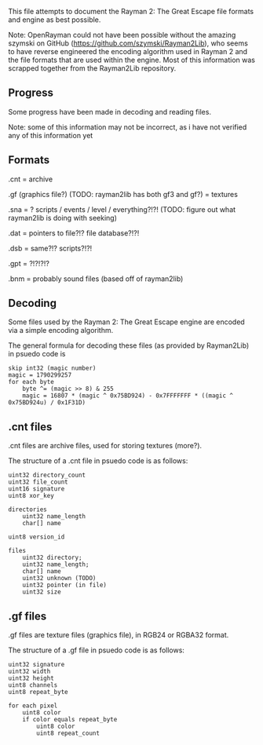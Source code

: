 This file attempts to document the Rayman 2: The Great Escape file formats and engine as best possible.


Note: OpenRayman could not have been possible without the amazing szymski on GitHub (https://github.com/szymski/Rayman2Lib), who seems to have reverse engineered the encoding algorithm used in Rayman 2 and the file formats that are used within the engine. Most of this information was scrapped together from the Rayman2Lib repository.


## Progress


Some progress have been made in decoding and reading files.


Note: some of this information may not be incorrect, as i have not verified any of this information yet


## Formats


.cnt = archive


.gf (graphics file?) (TODO: rayman2lib has both gf3 and gf?) = textures


.sna = ? scripts / events / level / everything?!?! (TODO: figure out what rayman2lib is doing with seeking)


.dat = pointers to file?!? file database?!?!


.dsb = same?!? scripts?!?!


.gpt = ?!?!?!?


.bnm = probably sound files (based off of rayman2lib)


## Decoding


Some files used by the Rayman 2: The Great Escape engine are encoded via a simple encoding algorithm.


The general formula for decoding these files (as provided by Rayman2Lib) in psuedo code is

```
skip int32 (magic number)
magic = 1790299257
for each byte
	byte ^= (magic >> 8) & 255
	magic = 16807 * (magic ^ 0x75BD924) - 0x7FFFFFFF * ((magic ^ 0x75BD924u) / 0x1F31D)
```


## .cnt files


.cnt files are archive files, used for storing textures (more?).


The structure of a .cnt file in psuedo code is as follows:

```
uint32 directory_count
uint32 file_count
uint16 signature
uint8 xor_key

directories
	uint32 name_length
	char[] name

uint8 version_id

files
	uint32 directory;
	uint32 name_length;
	char[] name
	uint32 unknown (TODO)
	uint32 pointer (in file)
	uint32 size
```

## .gf files


.gf files are texture files (graphics file), in RGB24 or RGBA32 format.


The structure of a .gf file in psuedo code is as follows:

```
uint32 signature
uint32 width
uint32 height
uint8 channels
uint8 repeat_byte

for each pixel
	uint8 color
	if color equals repeat_byte
		uint8 color
		uint8 repeat_count
```

